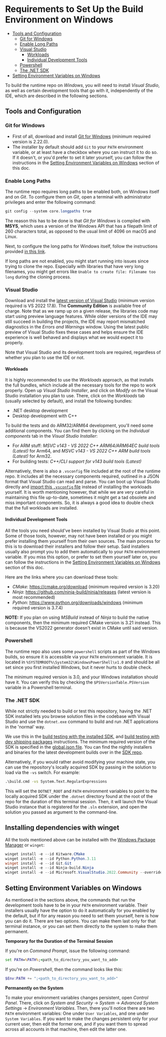 # Requirements to Set Up the Build Environment on Windows

- [Tools and Configuration](#tools-and-configuration)
  - [Git for Windows](#git-for-windows)
  - [Enable Long Paths](#enable-long-paths)
  - [Visual Studio](#visual-studio)
    - [Workloads](#workloads)
    - [Individual Development Tools](#individual-development-tools)
  - [Powershell](#powershell)
  - [The .NET SDK](#the-net-sdk)
- [Setting Environment Variables on Windows](#setting-environment-variables-on-windows)

To build the runtime repo on *Windows*, you will need to install *Visual Studio*, as well as certain development tools that go with it, independently of the IDE, which are described in the following sections.

## Tools and Configuration

### Git for Windows

- First of all, download and install [Git for Windows](https://git-scm.com/download/win) (minimum required version is 2.22.0).
- The installer by default should add `Git` to your `PATH` environment variable, or at least have a checkbox where you can instruct it to do so. If it doesn't, or you'd prefer to set it later yourself, you can follow the instructions in the [Setting Environment Variables on Windows](#setting-environment-variables-on-windows) section of this doc.

### Enable Long Paths

The runtime repo requires long paths to be enabled both, on Windows itself and on *Git*. To configure them on *Git*, open a terminal with administrator privileges and enter the following command:

```powershell
git config --system core.longpaths true
```

The reason this has to be done is that *Git for Windows* is compiled with **MSYS**, which uses a version of the Windows API that has a filepath limit of 260 characters total, as opposed to the usual limit of 4096 on macOS and Linux.

Next, to configure the long paths for Windows itself, follow the instructions provided [in this link](https://learn.microsoft.com/windows/win32/fileio/maximum-file-path-limitation?tabs=registry#enable-long-paths-in-windows-10-version-1607-and-later).

If long paths are not enabled, you might start running into issues since trying to clone the repo. Especially with libraries that have very long filenames, you might get errors like `Unable to create file: Filename too long` during the cloning process.

### Visual Studio

Download and install the [latest version of Visual Studio](https://visualstudio.microsoft.com/downloads/) (minimum version required is VS 2022 17.8). The **Community Edition** is available free of charge. Note that as we ramp up on a given release, the libraries code may start using preview language features. While older versions of the IDE may still succeed in building the projects, the IDE may report mismatched diagnostics in the *Errors and Warnings* window. Using the latest public preview of Visual Studio fixes these cases and helps ensure the IDE experience is well behaved and displays what we would expect it to properly.

Note that Visual Studio and its development tools are required, regardless of whether you plan to use the IDE or not.

#### Workloads

It is highly recommended to use the *Workloads* approach, as that installs the full bundles, which include all the necessary tools for the repo to work properly. Open up *Visual Studio Installer*, and click on *Modify* on the Visual Studio installation you plan to use. There, click on the *Workloads* tab (usually selected by default), and install the following bundles:

- .NET desktop development
- Desktop development with C++

To build the tests and do ARM32/ARM64 development, you'll need some additional components. You can find them by clicking on the *Individual components* tab in the *Visual Studio Installer*:

- For ARM stuff: *MSVC v143 - VS 2022 C++ ARM64/ARM64EC build tools (Latest)* for Arm64, and *MSVC v143 - VS 2022 C++ ARM build tools (Latest)* for Arm32.
- For building tests: *C++/CLI support for v143 build tools (Latest)*

Alternatively, there is also a `.vsconfig` file included at the root of the runtime repo. It includes all the necessary components required, outlined in a JSON format that Visual Studio can read and parse. You can boot up Visual Studio directly and [import this `.vsconfig` file](https://learn.microsoft.com/visualstudio/install/import-export-installation-configurations?view=vs-2022#import-a-configuration) instead of installing the workloads yourself. It is worth mentioning however, that while we are very careful in maintaining this file up-to-date, sometimes it might get a tad obsolete and miss important components. So, it is always a good idea to double check that the full workloads are installed.

#### Individual Development Tools

All the tools you need should've been installed by Visual Studio at this point. Some of those tools, however, may not have been installed or you might prefer installing them yourself from their own sources. The main process for this is to download their installers and follow their setup. Said installers usually also prompt you to add them automatically to your `PATH` environment variable. If you miss this option, or prefer to set them yourself later on, you can follow the instructions in the [Setting Environment Variables on Windows](#setting-environment-variables-on-windows) section of this doc.

Here are the links where you can download these tools:

- *CMake*: https://cmake.org/download (minimum required version is 3.20)
- *Ninja*: https://github.com/ninja-build/ninja/releases (latest version is most recommended)
- *Python*: https://www.python.org/downloads/windows (minimum required version is 3.7.4)

**NOTE:** If you plan on using *MSBuild* instead of *Ninja* to build the native components, then the minimum required CMake version is 3.21 instead. This is because the VS2022 generator doesn't exist in CMake until said version.

### Powershell

The runtime repo also uses some `powershell` scripts as part of the Windows builds, so ensure it is accessible via your `PATH` environment variable. It is located in `%SYSTEMROOT%\System32\WindowsPowerShell\v1.0` and should be all set since you first installed Windows, but it never hurts to double check.

<!-- TODO: Talk about the new Powershell, which is multi-platform and is in active development, as opposed to Windows Powershell that is in just maintenance mode now. -->
The minimum required version is 3.0, and your Windows installation should have it. You can verify this by checking the `$PSVersionTable.PSVersion` variable in a Powershell terminal.

### The .NET SDK

While not strictly needed to build or test this repository, having the .NET SDK installed lets you browse solution files in the codebase with Visual Studio and use the `dotnet.exe` command to build and run .NET applications in the 'normal' way.

We use this in the [build testing with the installed SDK](/docs/workflow/testing/using-your-build-with-installed-sdk.md), and [build testing with dev shipping packages](/docs/workflow/testing/using-dev-shipping-packages.md) instructions. The minimum required version of the SDK is specified in the [global.json file](https://github.com/dotnet/runtime/blob/main/global.json#L3). You can find the nightly installers and binaries for the latest development builds over in the [SDK repo](https://github.com/dotnet/sdk#installing-the-sdk).

Alternatively, if you would rather avoid modifying your machine state, you can use the repository's locally acquired SDK by passing in the solution to load via the `-vs` switch. For example:

```cmd
.\build.cmd -vs System.Text.RegularExpressions
```

This will set the `DOTNET_ROOT` and `PATH` environment variables to point to the locally acquired SDK under the `.dotnet` directory found at the root of the repo for the duration of this terminal session. Then, it will launch the Visual Studio instance that is registered for the `.sln` extension, and open the solution you passed as argument to the command-line.

## Installing dependencies with winget

All the tools mentioned above can be installed with the [Windows Package Manager](https://learn.microsoft.com/en-us/windows/package-manager/winget/) or `winget`:
```ps1
winget install -e --id Kitware.CMake
winget install -e --id Python.Python.3.11
winget install -e --id Git.Git
winget install -e --id Ninja-build.Ninja
winget install -e --id Microsoft.VisualStudio.2022.Community --override "--add Microsoft.VisualStudio.Workload.NativeDesktop --add Microsoft.VisualStudio.Workload.ManagedDesktop --includeRecommended"
```

## Setting Environment Variables on Windows

As mentioned in the sections above, the commands that run the development tools have to be in your `PATH` environment variable. Their installers usually have the option to do it automatically for you enabled by the default, but if for any reason you need to set them yourself, here is how you can do it. There are two options. You can make them last only for that terminal instance, or you can set them directly to the system to make them permanent.

**Temporary for the Duration of the Terminal Session**

If you're on *Command Prompt*, issue the following command:

```cmd
set PATH=%PATH%;<path_to_directory_you_want_to_add>
```

If you're on *Powershell*, then the command looks like this:

```powershell
$Env:PATH += ";<path_to_directory_you_want_to_add>"
```

**Permanently on the System**

To make your environment variables changes persistent, open *Control Panel*. There, click on *System and Security* -> *System* -> *Advanced System Settings* -> *Environment Variables*. Then, there you'll notice there are two `PATH` environment variables: One under `User Variables`, and one under `System Variables`. If you want to make the changes persistent only for your current user, then edit the former one, and if you want them to spread across all accounts in that machine, then edit the latter one.
